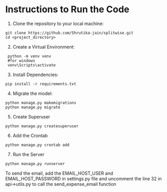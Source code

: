 # Instructions to Run the Code

1. Clone the repository to your local machine:

```
git clone https://github.com/Shrutika-jain/splitwise.git
cd <project_directory>
```

2. Create a Virtual Environment:

```
 python -m venv venv
 #for windows
 venv\Scripts\activate
```

3. Install Dependencies:

```
pip install -r requirements.txt
```

4. Migrate the model:
   
 ```
python manage.py makemigrations
python manage.py migrate
```

5. Create Superuser
```
python manage.py createsuperuser
```

6. Add the Crontab
```
python manage.py crontab add
```

7. Run the Server
```
python manage.py runserver
 ```

To send the email, add the EMAIL_HOST_USER and EMAIL_HOST_PASSWORD in settings.py file and uncomment the line 32 in api->utils.py to call the send_expense_email function
   
